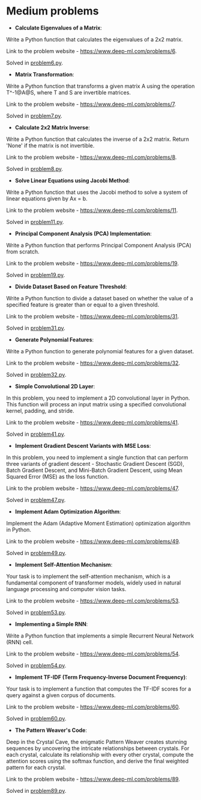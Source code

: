 # Medium problems
* **Calculate Eigenvalues of a Matrix**:
  
Write a Python function that calculates the eigenvalues of a 2x2 matrix.

Link to the problem website - https://www.deep-ml.com/problems/6.

Solved in [problem6.py](problem6.py).

* **Matrix Transformation**:
  
Write a Python function that transforms a given matrix A using the operation T^-1@A@S, where T and S are invertible matrices.

Link to the problem website - https://www.deep-ml.com/problems/7.

Solved in [problem7.py](problem7.py).

* **Calculate 2x2 Matrix Inverse**:
  
Write a Python function that calculates the inverse of a 2x2 matrix. Return 'None' if the matrix is not invertible.

Link to the problem website - https://www.deep-ml.com/problems/8.

Solved in [problem8.py](problem8.py).

* **Solve Linear Equations using Jacobi Method**:

Write a Python function that uses the Jacobi method to solve a system of linear equations given by Ax = b.

Link to the problem website - https://www.deep-ml.com/problems/11.

Solved in [problem11.py](problem11.py).

* **Principal Component Analysis (PCA) Implementation**:

Write a Python function that performs Principal Component Analysis (PCA) from scratch.

Link to the problem website - https://www.deep-ml.com/problems/19.

Solved in [problem19.py](problem19.py).

* **Divide Dataset Based on Feature Threshold**:

Write a Python function to divide a dataset based on whether the value of a specified feature is greater than or equal to a given threshold.

Link to the problem website - https://www.deep-ml.com/problems/31.

Solved in [problem31.py](problem31.py).

* **Generate Polynomial Features**:

Write a Python function to generate polynomial features for a given dataset.

Link to the problem website - https://www.deep-ml.com/problems/32.

Solved in [problem32.py](problem32.py).

* **Simple Convolutional 2D Layer**:

In this problem, you need to implement a 2D convolutional layer in Python. This function will process an input matrix using a specified convolutional kernel, padding, and stride.

Link to the problem website - https://www.deep-ml.com/problems/41.

Solved in [problem41.py](problem41.py).

* **Implement Gradient Descent Variants with MSE Loss**:
  
In this problem, you need to implement a single function that can perform three variants of gradient descent - Stochastic Gradient Descent (SGD), Batch Gradient Descent, and Mini-Batch Gradient Descent, using Mean Squared Error (MSE) as the loss function.

Link to the problem website - https://www.deep-ml.com/problems/47.

Solved in [problem47.py](problem47.py).

* **Implement Adam Optimization Algorithm**:
  
Implement the Adam (Adaptive Moment Estimation) optimization algorithm in Python.

Link to the problem website - https://www.deep-ml.com/problems/49.

Solved in [problem49.py](problem49.py).

* **Implement Self-Attention Mechanism**:
  
Your task is to implement the self-attention mechanism, which is a fundamental component of transformer models, widely used in natural language processing and computer vision tasks.

Link to the problem website - https://www.deep-ml.com/problems/53.

Solved in [problem53.py](problem53.py).


* **Implementing a Simple RNN**:
  
Write a Python function that implements a simple Recurrent Neural Network (RNN) cell.

Link to the problem website - https://www.deep-ml.com/problems/54.

Solved in [problem54.py](problem54.py).

* **Implement TF-IDF (Term Frequency-Inverse Document Frequency)**:
  
Your task is to implement a function that computes the TF-IDF scores for a query against a given corpus of documents.

Link to the problem website - https://www.deep-ml.com/problems/60.

Solved in [problem60.py](problem60.py).

* **The Pattern Weaver's Code**:
  
Deep in the Crystal Cave, the enigmatic Pattern Weaver creates stunning sequences by uncovering the intricate relationships between crystals. For each crystal, calculate its relationship with every other crystal, compute the attention scores using the softmax function, and derive the final weighted pattern for each crystal. 

Link to the problem website - https://www.deep-ml.com/problems/89.

Solved in [problem89.py](problem89.py).
